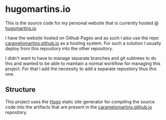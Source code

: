 # hugomartins.io

This is the source code for my personal website that is currently hosted @ [hugomartins.io](http://hugomartins.io).

I have the website hosted on Github Pages and as such I also use the repo [caramelomartins.github.io](https://github.com/caramelomartins/caramelomartins.github.io) as a hosting system. For such a solution I usually deploy from this repository into the other repository.

I didn't want to have to manage separate branches and git subtrees to do this and wanted to be able to maintain a normal workflow for managing this project. For that I add the necessity to add a separate repository thus this one.

## Structure

This project uses the [Hugo](https://gohugo.io/) static site generator for compiling the source code into the artifacts that are present in the [caramelomartins.github.io](https://github.com/caramelomartins/caramelomartins.github.io) repository.
